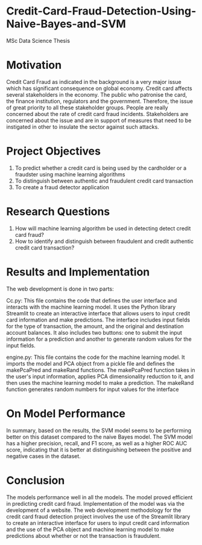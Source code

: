# Credit-Card-Fraud-Detection-Using-Naive-Bayes-and-SVM
MSc Data Science Thesis 


# Motivation
Credit Card Fraud as indicated in the background is a very major issue which has significant consequence on global economy. Credit card affects several stakeholders in the economy. The public who patronise the card, the finance institution, regulators and the government. Therefore, the issue of great priority to all these stakeholder groups. People are really concerned about the rate of credit card fraud incidents. Stakeholders are concerned about the issue and are in support of measures that need to be instigated in other to insulate the sector against such attacks. 

# Project Objectives
1.	To predict whether a credit card is being used by the cardholder or a fraudster using machine learning algorithms
2.	To distinguish between authentic and fraudulent credit card transaction
3.	To create a fraud detector application

# Research Questions
1.	How will machine learning algorithm be used in detecting detect credit card fraud?
2.	How to identify and distinguish between fraudulent and credit authentic credit card transaction?


# Results and Implementation

The web development is done in two parts:

Cc.py: This file contains the code that defines the user interface and interacts with the machine learning model. It uses the Python library Streamlit to create an interactive interface that allows users to input credit card information and make predictions. The interface includes input fields for the type of transaction, the amount, and the original and destination account balances. It also includes two buttons: one to submit the input information for a prediction and another to generate random values for the input fields.

engine.py: This file contains the code for the machine learning model. It imports the model and PCA object from a pickle file and defines the makePcaPred and makeRand functions. The makePcaPred function takes in the user's input information, applies PCA dimensionality reduction to it, and then uses the machine learning model to make a prediction. The makeRand function generates random numbers for input values for the interface


# On Model Performance

In summary, based on the results, the SVM model seems to be performing better on this dataset compared to the naive Bayes model. The SVM model has a higher precision, recall, and F1 score, as well as a higher ROC AUC score, indicating that it is better at distinguishing between the positive and negative cases in the dataset.

# Conclusion 
The models performance well in all the models. The model proved efficient in predicting credit card fraud. Implementation of the model was via the development of a website. The web development methodology for the credit card fraud detection project involves the use of the Streamlit library to create an interactive interface for users to input credit card information and the use of the PCA object and machine learning model to make predictions about whether or not the transaction is fraudulent. 


